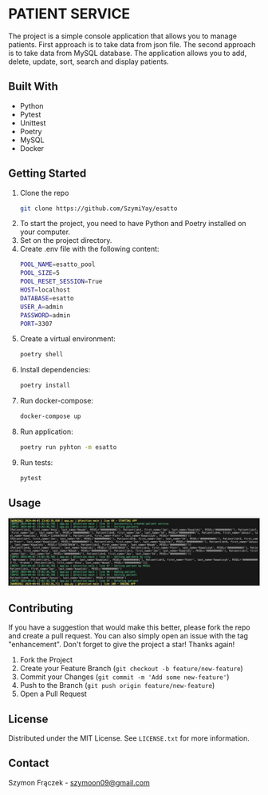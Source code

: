 # PATIENT SERVICE

The project is a simple console application that allows you to manage patients. First approach is to take data from json file. The second approach is to take data from MySQL database. The application allows you to add, delete, update, sort, search and display patients.


## Built With
- Python
- Pytest
- Unittest
- Poetry
- MySQL
- Docker


## Getting Started
1. Clone the repo
   ```sh
   git clone https://github.com/SzymiYay/esatto
   ```
2. To start the project, you need to have Python and Poetry installed on your computer.
3. Set on the project directory.
4. Create .env file with the following content:
   ```sh
   POOL_NAME=esatto_pool
   POOL_SIZE=5
   POOL_RESET_SESSION=True
   HOST=localhost
   DATABASE=esatto
   USER_A=admin
   PASSWORD=admin
   PORT=3307
   ```
5. Create a virtual environment:
   ```sh
   poetry shell
   ```
6. Install dependencies:
   ```sh
   poetry install
   ```
7. Run docker-compose:
   ```sh
   docker-compose up
   ```
8. Run application:
   ```sh
   poetry run pyhton -m esatto
   ```
9. Run tests:
   ```sh
   pytest
   ```

## Usage
![alt text](image.png)

## Contributing
If you have a suggestion that would make this better, please fork the repo and create a pull request. You can also simply open an issue with the tag "enhancement".
Don't forget to give the project a star! Thanks again!

1. Fork the Project
2. Create your Feature Branch (`git checkout -b feature/new-feature`)
3. Commit your Changes (`git commit -m 'Add some new-feature'`)
4. Push to the Branch (`git push origin feature/new-feature`)
5. Open a Pull Request


## License
Distributed under the MIT License. See `LICENSE.txt` for more information.


## Contact
Szymon Frączek - szymoon09@gmail.com
